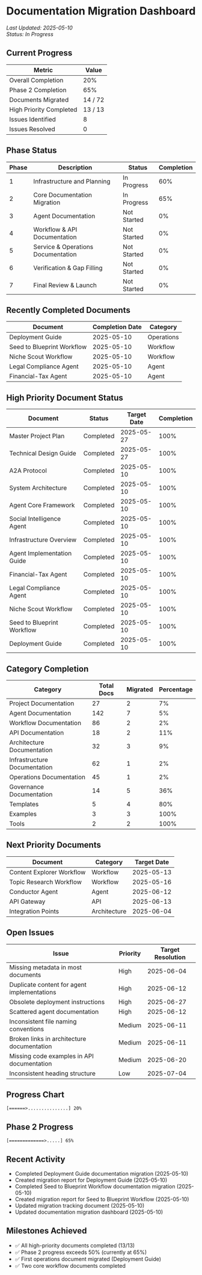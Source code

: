 # Documentation Migration Dashboard

*Last Updated: 2025-05-10*  
*Status: In Progress*

## Current Progress

| Metric | Value |
|--------|-------|
| Overall Completion | 20% |
| Phase 2 Completion | 65% |
| Documents Migrated | 14 / 72 |
| High Priority Completed | 13 / 13 |
| Issues Identified | 8 |
| Issues Resolved | 0 |

## Phase Status

| Phase | Description | Status | Completion |
|-------|-------------|--------|------------|
| 1 | Infrastructure and Planning | In Progress | 60% |
| 2 | Core Documentation Migration | In Progress | 65% |
| 3 | Agent Documentation | Not Started | 0% |
| 4 | Workflow & API Documentation | Not Started | 0% |
| 5 | Service & Operations Documentation | Not Started | 0% |
| 6 | Verification & Gap Filling | Not Started | 0% |
| 7 | Final Review & Launch | Not Started | 0% |

## Recently Completed Documents

| Document | Completion Date | Category |
|----------|----------------|----------|
| Deployment Guide | 2025-05-10 | Operations |
| Seed to Blueprint Workflow | 2025-05-10 | Workflow |
| Niche Scout Workflow | 2025-05-10 | Workflow |
| Legal Compliance Agent | 2025-05-10 | Agent |
| Financial-Tax Agent | 2025-05-10 | Agent |

## High Priority Document Status

| Document | Status | Target Date | Completion |
|----------|--------|-------------|------------|
| Master Project Plan | Completed | 2025-05-27 | 100% |
| Technical Design Guide | Completed | 2025-05-27 | 100% |
| A2A Protocol | Completed | 2025-05-10 | 100% |
| System Architecture | Completed | 2025-05-10 | 100% |
| Agent Core Framework | Completed | 2025-05-10 | 100% |
| Social Intelligence Agent | Completed | 2025-05-10 | 100% |
| Infrastructure Overview | Completed | 2025-05-10 | 100% |
| Agent Implementation Guide | Completed | 2025-05-10 | 100% |
| Financial-Tax Agent | Completed | 2025-05-10 | 100% |
| Legal Compliance Agent | Completed | 2025-05-10 | 100% |
| Niche Scout Workflow | Completed | 2025-05-10 | 100% |
| Seed to Blueprint Workflow | Completed | 2025-05-10 | 100% |
| Deployment Guide | Completed | 2025-05-10 | 100% |

## Category Completion

| Category | Total Docs | Migrated | Percentage |
|----------|------------|----------|------------|
| Project Documentation | 27 | 2 | 7% |
| Agent Documentation | 142 | 7 | 5% |
| Workflow Documentation | 86 | 2 | 2% |
| API Documentation | 18 | 2 | 11% |
| Architecture Documentation | 32 | 3 | 9% |
| Infrastructure Documentation | 62 | 1 | 2% |
| Operations Documentation | 45 | 1 | 2% |
| Governance Documentation | 14 | 5 | 36% |
| Templates | 5 | 4 | 80% |
| Examples | 3 | 3 | 100% |
| Tools | 2 | 2 | 100% |

## Next Priority Documents

| Document | Category | Target Date |
|----------|----------|-------------|
| Content Explorer Workflow | Workflow | 2025-05-13 |
| Topic Research Workflow | Workflow | 2025-05-16 |
| Conductor Agent | Agent | 2025-06-12 |
| API Gateway | API | 2025-06-13 |
| Integration Points | Architecture | 2025-06-04 |

## Open Issues

| Issue | Priority | Target Resolution |
|-------|----------|-------------------|
| Missing metadata in most documents | High | 2025-06-04 |
| Duplicate content for agent implementations | High | 2025-06-12 |
| Obsolete deployment instructions | High | 2025-06-27 |
| Scattered agent documentation | High | 2025-06-12 |
| Inconsistent file naming conventions | Medium | 2025-06-11 |
| Broken links in architecture documentation | Medium | 2025-06-11 |
| Missing code examples in API documentation | Medium | 2025-06-20 |
| Inconsistent heading structure | Low | 2025-07-04 |

## Progress Chart

```
[======>...............] 20%
```

## Phase 2 Progress

```
[=============>.....] 65%
```

## Recent Activity

- Completed Deployment Guide documentation migration (2025-05-10)
- Created migration report for Deployment Guide (2025-05-10)
- Completed Seed to Blueprint Workflow documentation migration (2025-05-10)
- Created migration report for Seed to Blueprint Workflow (2025-05-10)
- Updated migration tracking document (2025-05-10)
- Updated documentation migration dashboard (2025-05-10)

## Milestones Achieved

- ✅ All high-priority documents completed (13/13)
- ✅ Phase 2 progress exceeds 50% (currently at 65%)
- ✅ First operations document migrated (Deployment Guide)
- ✅ Two core workflow documents completed